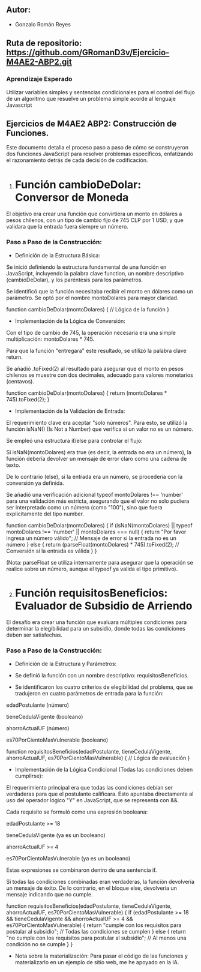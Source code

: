 ## Autor:
- Gonzalo Román Reyes

## Ruta de repositorio: https://github.com/GRomanD3v/Ejercicio-M4AE2-ABP2.git

### Aprendizaje Esperado
Utilizar variables simples y sentencias condicionales para el control del
flujo de un algoritmo que resuelve un problema simple acorde al lenguaje
Javascript

## Ejercicios de M4AE2 ABP2: Construcción de Funciones.
Este documento detalla el proceso paso a paso de cómo se construyeron dos funciones JavaScript para resolver problemas específicos, enfatizando el razonamiento detrás de cada decisión de codificación.

1. # Función cambioDeDolar: Conversor de Moneda
El objetivo era crear una función que convirtiera un monto en dólares a pesos chilenos, con un tipo de cambio fijo de 745 CLP por 1 USD, y que validara que la entrada fuera siempre un número.

### Paso a Paso de la Construcción:

- Definición de la Estructura Básica:

Se inició definiendo la estructura fundamental de una función en JavaScript, incluyendo la palabra clave function, un nombre descriptivo (cambioDeDolar), y los paréntesis para los parámetros.

Se identificó que la función necesitaba recibir el monto en dólares como un parámetro. Se optó por el nombre montoDolares para mayor claridad.

function cambioDeDolar(montoDolares) {
    // Lógica de la función
}

- Implementación de la Lógica de Conversión:

Con el tipo de cambio de 745, la operación necesaria era una simple multiplicación: montoDolares * 745.

Para que la función "entregara" este resultado, se utilizó la palabra clave return.

Se añadió .toFixed(2) al resultado para asegurar que el monto en pesos chilenos se muestre con dos decimales, adecuado para valores monetarios (centavos).

function cambioDeDolar(montoDolares) {
    return (montoDolares * 745).toFixed(2);
}

- Implementación de la Validación de Entrada:

El requerimiento clave era aceptar "solo números". Para esto, se utilizó la función isNaN() (Is Not a Number) que verifica si un valor no es un número.

Se empleó una estructura if/else para controlar el flujo:

Si isNaN(montoDolares) era true (es decir, la entrada no era un número), la función debería devolver un mensaje de error claro como una cadena de texto.

De lo contrario (else), si la entrada era un número, se procedería con la conversión ya definida.

Se añadió una verificación adicional typeof montoDolares !== 'number' para una validación más estricta, asegurando que el valor no solo pudiera ser interpretado como un número (como "100"), sino que fuera explícitamente del tipo number.

function cambioDeDolar(montoDolares) {
  if (isNaN(montoDolares) || typeof montoDolares !== 'number' || montoDolares === null) {
    return "Por favor ingresa un número válido"; // Mensaje de error si la entrada no es un número
  } else {
    return (parseFloat(montoDolares) * 745).toFixed(2); // Conversión si la entrada es válida
  }
}

(Nota: parseFloat se utiliza internamente para asegurar que la operación se realice sobre un número, aunque el typeof ya valida el tipo primitivo).

2. # Función requisitosBeneficios: Evaluador de Subsidio de Arriendo
El desafío era crear una función que evaluara múltiples condiciones para determinar la elegibilidad para un subsidio, donde todas las condiciones deben ser satisfechas.

### Paso a Paso de la Construcción:

- Definición de la Estructura y Parámetros:

- Se definió la función con un nombre descriptivo: requisitosBeneficios.

- Se identificaron los cuatro criterios de elegibilidad del problema, que se tradujeron en cuatro parámetros de entrada para la función:

edadPostulante (número)

tieneCedulaVigente (booleano)

ahorroActualUF (número)

es70PorCientoMasVulnerable (booleano)

function requisitosBeneficios(edadPostulante, tieneCedulaVigente, ahorroActualUF, es70PorCientoMasVulnerable) {
    // Lógica de evaluación
}

- Implementación de la Lógica Condicional (Todas las condiciones deben cumplirse):

El requerimiento principal era que todas las condiciones debían ser verdaderas para que el postulante calificara. Esto apuntaba directamente al uso del operador lógico "Y" en JavaScript, que se representa con &&.

Cada requisito se formuló como una expresión booleana:

edadPostulante >= 18

tieneCedulaVigente (ya es un booleano)

ahorroActualUF >= 4

es70PorCientoMasVulnerable (ya es un booleano)

Estas expresiones se combinaron dentro de una sentencia if.

Si todas las condiciones combinadas eran verdaderas, la función devolvería un mensaje de éxito. De lo contrario, en el bloque else, devolvería un mensaje indicando que no cumple.

function requisitosBeneficios(edadPostulante, tieneCedulaVigente, ahorroActualUF, es70PorCientoMasVulnerable) {
  if (edadPostulante >= 18 && tieneCedulaVigente && ahorroActualUF >= 4 && es70PorCientoMasVulnerable) {
    return "cumple con los requisitos para postular al subsidio"; // Todas las condiciones se cumplen
  } else {
    return "no cumple con los requisitos para postular al subsidio"; // Al menos una condición no se cumple
  }
}

- Nota sobre la materialización:
Para pasar el código de las funciones y materializarlo en un ejemplo de sitio web, me he apoyado en la IA.